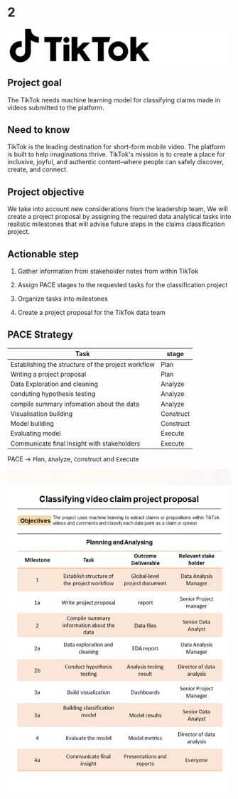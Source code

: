 # 2

![tiktok](tiktok.png)

## Project goal

The TikTok needs machine learning model for classifying claims made in videos submitted to the platform.

## Need to know

TikTok is the leading destination for short-form mobile video. The platform is built to help imaginations thrive. TikTok's mission is to create a place for inclusive, joyful, and authentic content–where people can safely discover, create, and connect.

## Project objective

We take into account new considerations from the leadership team, We will create a project proposal by assigning the required data analytical tasks into realistic milestones that will advise future steps in the claims classification project.

## Actionable step

1. Gather information from stakeholder notes from within TikTok

2. Assign PACE stages to the requested tasks for the classification project

3. Organize tasks into milestones

4. Create a project proposal for the TikTok data team

## PACE Strategy

| Task | stage |
|------|-------|
|Establishing the structure of the project workflow | Plan|
|Writing a project proposal | Plan|
|Data Exploration and cleaning | Analyze |
|conduting hypothesis testing | Analyze|
|compile summary infomation about the data | Analyze|
|Visualisation building | Construct|
|Model building| Construct|
|Evaluating model | Execute|
|Communicate final Insight with stakeholders| Execute|

PACE -> `P`lan, `A`nalyze, `C`onstruct and `E`xecute

![image](proposal.png)
